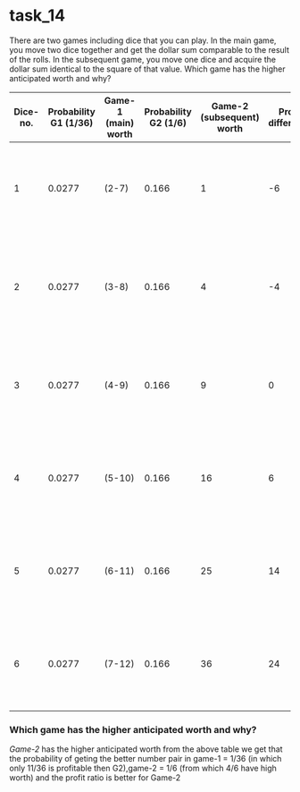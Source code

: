 # task_14
There are two games including dice that you can play. In the main game, you move two dice together and get the dollar sum comparable to the result of the rolls. In the subsequent game, you move one dice and acquire the dollar sum identical to the square of that value. Which game has the higher anticipated worth and why?


| Dice-no. | Probability G1 (1/36) | Game-1 (main) worth | Probability G2 (1/6) | Game-2 (subsequent) worth | Profit difference|Results | Worth difference % | Discription |
| -------- |---| ----- |-------- | ----- | ---- | ---- | --- | ---|
|    1     | 0.0277 | (2-7)   | 0.166 | 1  | -6 |G1  | -85% | every possible G1 value is greater G2 better possible from G2 is 6/6 = 1 |
|    2     | 0.0277 | (3-8)   | 0.166 | 4  | -4 |G1  | -50% | possible G1 value is greater G2 except when (2,1) better possible from G2 is 5/6 |
|    3     | 0.0277 | (4-9)   | 0.166 | 9  |  0 |G2  | 0% | G2 is better except (3,6) better possible from G2 is 0/6 |
|    4     | 0.0277 | (5-10)  | 0.166 | 16 |  6 |G2  | 37.5% | every possible G2 value is greater G1 ,G1 better possible from G2 is 0/6 |
|    5     | 0.0277 | (6-11)  | 0.166 | 25 | 14 |G2  | 56% | every possible G2 value is greater G1 ,G1 better possible from G2 is 0/6 |
|    6     | 0.0277 | (7-12)  | 0.166 | 36 | 24 |G2  | 66% | every possible G2 value is greater G1 ,G1 better possible from G2 is 0/6 |


### Which game has the higher anticipated worth and why?
*Game-2* has the higher anticipated worth from the above table we get that the probability of geting the better number pair in game-1 = 1/36 (in which only 11/36 is profitable then G2),game-2 = 1/6 (from which 4/6 have high worth) and the profit ratio is better for Game-2 